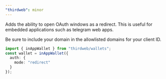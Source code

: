 ```yaml
---
"thirdweb": minor
---
```


Adds the ability to open OAuth windows as a redirect. This is useful for embedded applications such as telegram web apps.

Be sure to include your domain in the allowlisted domains for your client ID.

```ts
import { inAppWallet } from "thirdweb/wallets";
const wallet = inAppWallet({
  auth: {
    mode: "redirect"
  }
});
```
